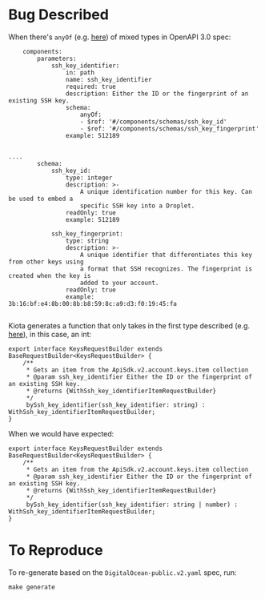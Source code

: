 # Bug Described
When there's `anyOf` (e.g. [here](https://github.com/danaelhe/kiota_bug/blob/main/DigitalOcean-public.v2.yaml#L256)) of mixed types in OpenAPI 3.0 spec:
```
    components:
        parameters:
            ssh_key_identifier:
                in: path
                name: ssh_key_identifier
                required: true
                description: Either the ID or the fingerprint of an existing SSH key.
                schema:
                    anyOf:
                    - $ref: '#/components/schemas/ssh_key_id'
                    - $ref: '#/components/schemas/ssh_key_fingerprint'
                example: 512189


....
        schema:
            ssh_key_id:
                type: integer
                description: >-
                    A unique identification number for this key. Can be used to embed a 
                    specific SSH key into a Droplet.
                readOnly: true
                example: 512189
            
            ssh_key_fingerprint:
                type: string
                description: >-
                    A unique identifier that differentiates this key from other keys using 
                    a format that SSH recognizes. The fingerprint is created when the key is
                    added to your account.
                readOnly: true
                example: 3b:16:bf:e4:8b:00:8b:b8:59:8c:a9:d3:f0:19:45:fa
    
```

Kiota generates a function that only takes in the first type described (e.g. [here](https://github.com/danaelhe/kiota_bug/blob/main/src/dots/v2/account/keys/index.ts#L18)), in this case, an int:

```
export interface KeysRequestBuilder extends BaseRequestBuilder<KeysRequestBuilder> {
    /**
     * Gets an item from the ApiSdk.v2.account.keys.item collection
     * @param ssh_key_identifier Either the ID or the fingerprint of an existing SSH key.
     * @returns {WithSsh_key_identifierItemRequestBuilder}
     */
     bySsh_key_identifier(ssh_key_identifier: string) : WithSsh_key_identifierItemRequestBuilder;
}
```

When we would have expected:
```
export interface KeysRequestBuilder extends BaseRequestBuilder<KeysRequestBuilder> {
    /**
     * Gets an item from the ApiSdk.v2.account.keys.item collection
     * @param ssh_key_identifier Either the ID or the fingerprint of an existing SSH key.
     * @returns {WithSsh_key_identifierItemRequestBuilder}
     */
     bySsh_key_identifier(ssh_key_identifier: string | number) : WithSsh_key_identifierItemRequestBuilder;
}
```


# To Reproduce
To re-generate based on the `DigitalOcean-public.v2.yaml` spec, run:
```
make generate
```


